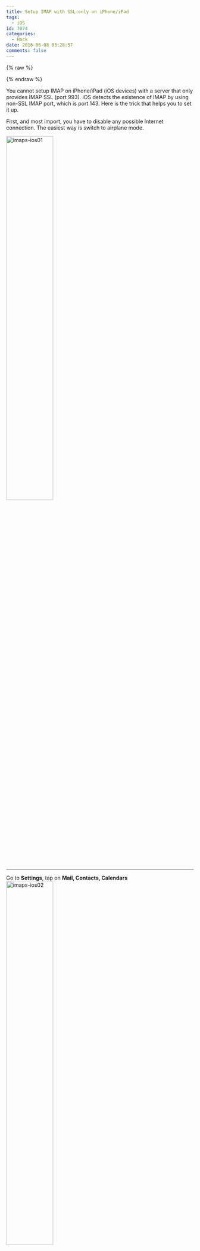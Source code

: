 ```yaml
---
title: Setup IMAP with SSL-only on iPhone/iPad
tags:
  - iOS
id: 7074
categories:
  - Hack
date: 2016-06-08 03:28:57
comments: false
---
```


{% raw %}
<style type="text/css">
img {
  width: 50%
}
</style>
{% endraw %}

You cannot setup IMAP on iPhone/iPad (iOS devices) with a server that only provides IMAP SSL (port 993). iOS detects the existence of IMAP by using non-SSL IMAP port, which is port 143\. Here is the trick that helps you to set it up.

First, and most import, you have to disable any possible Internet connection. The easiest way is switch to airplane mode.&nbsp;

![imaps-ios01](imaps-ios01.png)

***

Go to **Settings**, tap on **Mail, Contacts, Calendars**
![imaps-ios02](imaps-ios02.png)

***

Tap on **Add Account**
![imaps-ios03](imaps-ios03.png)

***

Tap on **Other**
![imaps-ios04](imaps-ios04.png)

***

Enter basic information and tap **Next**
![imaps-ios06](imaps-ios06.png)

***

It would ask for you incoming and outgoing mail server. Fill in the server information. Tap **Next**.
![imaps-ios08](imaps-ios08.png)

***

It prompts for network connectivity. Tap **OK** to ignore it.
![imaps-ios09](imaps-ios09.png)

***

Tap **Next** again. This time you can **Save**.
![imaps-ios10](imaps-ios10.png)

***

**Save** again.
![imaps-ios11](imaps-ios11.png)

***

Tap on the newly create account.
![imaps-ios12](imaps-ios12.png)

***

Tap on **Advanced**.
![imaps-ios14](imaps-ios14.png)

***

Enable **Use SSL**.
![imaps-ios15](imaps-ios15.png)

***

Tap **Account** on top left to save changes and back to previous screen.
![imaps-ios16](imaps-ios16.png)

***

Remember to switch back to normal mode from airplane mode before testing your email settings.

![imaps-ios17](imaps-ios17.png)
